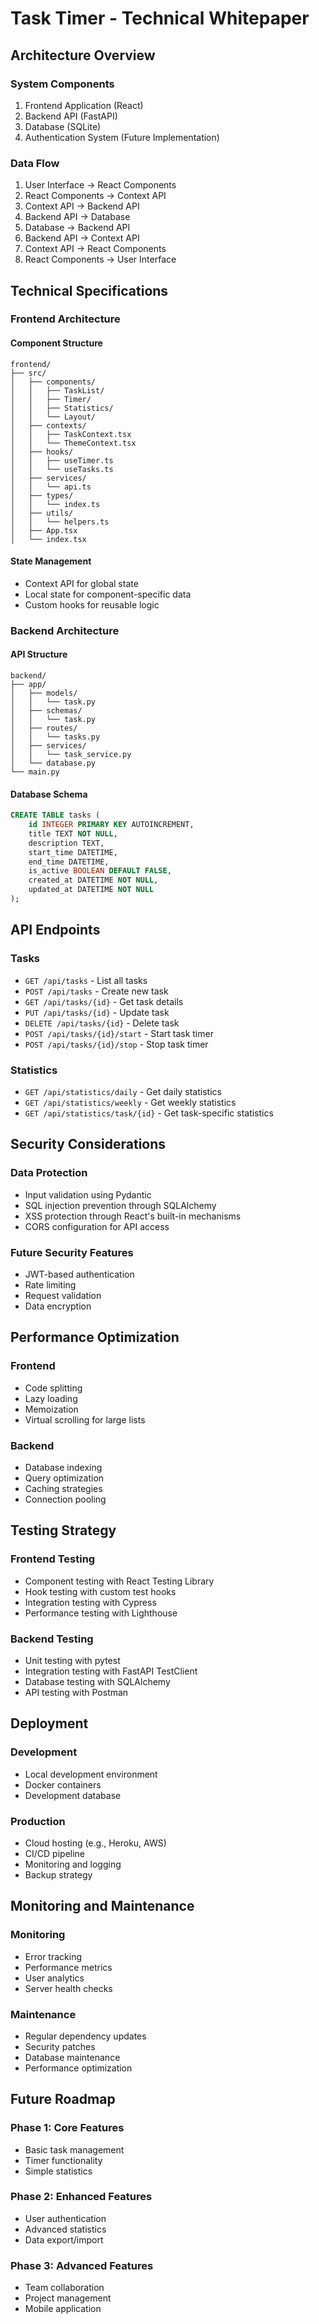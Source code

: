 # Task Timer - Technical Whitepaper

## Architecture Overview

### System Components
1. Frontend Application (React)
2. Backend API (FastAPI)
3. Database (SQLite)
4. Authentication System (Future Implementation)

### Data Flow
1. User Interface → React Components
2. React Components → Context API
3. Context API → Backend API
4. Backend API → Database
5. Database → Backend API
6. Backend API → Context API
7. Context API → React Components
8. React Components → User Interface

## Technical Specifications

### Frontend Architecture

#### Component Structure
```
frontend/
├── src/
│   ├── components/
│   │   ├── TaskList/
│   │   ├── Timer/
│   │   ├── Statistics/
│   │   └── Layout/
│   ├── contexts/
│   │   ├── TaskContext.tsx
│   │   └── ThemeContext.tsx
│   ├── hooks/
│   │   ├── useTimer.ts
│   │   └── useTasks.ts
│   ├── services/
│   │   └── api.ts
│   ├── types/
│   │   └── index.ts
│   ├── utils/
│   │   └── helpers.ts
│   ├── App.tsx
│   └── index.tsx
```

#### State Management
- Context API for global state
- Local state for component-specific data
- Custom hooks for reusable logic

### Backend Architecture

#### API Structure
```
backend/
├── app/
│   ├── models/
│   │   └── task.py
│   ├── schemas/
│   │   └── task.py
│   ├── routes/
│   │   └── tasks.py
│   ├── services/
│   │   └── task_service.py
│   └── database.py
└── main.py
```

#### Database Schema
```sql
CREATE TABLE tasks (
    id INTEGER PRIMARY KEY AUTOINCREMENT,
    title TEXT NOT NULL,
    description TEXT,
    start_time DATETIME,
    end_time DATETIME,
    is_active BOOLEAN DEFAULT FALSE,
    created_at DATETIME NOT NULL,
    updated_at DATETIME NOT NULL
);
```

## API Endpoints

### Tasks
- `GET /api/tasks` - List all tasks
- `POST /api/tasks` - Create new task
- `GET /api/tasks/{id}` - Get task details
- `PUT /api/tasks/{id}` - Update task
- `DELETE /api/tasks/{id}` - Delete task
- `POST /api/tasks/{id}/start` - Start task timer
- `POST /api/tasks/{id}/stop` - Stop task timer

### Statistics
- `GET /api/statistics/daily` - Get daily statistics
- `GET /api/statistics/weekly` - Get weekly statistics
- `GET /api/statistics/task/{id}` - Get task-specific statistics

## Security Considerations

### Data Protection
- Input validation using Pydantic
- SQL injection prevention through SQLAlchemy
- XSS protection through React's built-in mechanisms
- CORS configuration for API access

### Future Security Features
- JWT-based authentication
- Rate limiting
- Request validation
- Data encryption

## Performance Optimization

### Frontend
- Code splitting
- Lazy loading
- Memoization
- Virtual scrolling for large lists

### Backend
- Database indexing
- Query optimization
- Caching strategies
- Connection pooling

## Testing Strategy

### Frontend Testing
- Component testing with React Testing Library
- Hook testing with custom test hooks
- Integration testing with Cypress
- Performance testing with Lighthouse

### Backend Testing
- Unit testing with pytest
- Integration testing with FastAPI TestClient
- Database testing with SQLAlchemy
- API testing with Postman

## Deployment

### Development
- Local development environment
- Docker containers
- Development database

### Production
- Cloud hosting (e.g., Heroku, AWS)
- CI/CD pipeline
- Monitoring and logging
- Backup strategy

## Monitoring and Maintenance

### Monitoring
- Error tracking
- Performance metrics
- User analytics
- Server health checks

### Maintenance
- Regular dependency updates
- Security patches
- Database maintenance
- Performance optimization

## Future Roadmap

### Phase 1: Core Features
- Basic task management
- Timer functionality
- Simple statistics

### Phase 2: Enhanced Features
- User authentication
- Advanced statistics
- Data export/import

### Phase 3: Advanced Features
- Team collaboration
- Project management
- Mobile application 